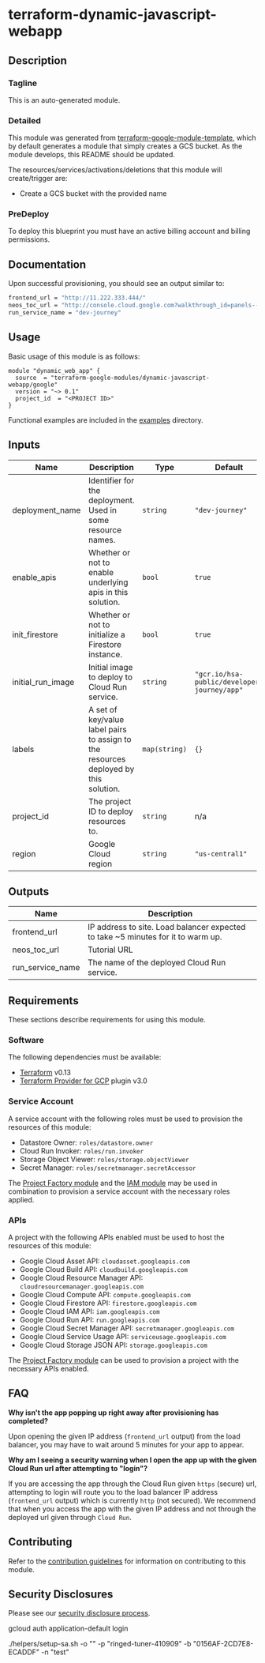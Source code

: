 

# terraform-dynamic-javascript-webapp

## Description
### Tagline
This is an auto-generated module.

### Detailed
This module was generated from [terraform-google-module-template](https://github.com/terraform-google-modules/terraform-google-module-template/), which by default generates a module that simply creates a GCS bucket. As the module develops, this README should be updated.

The resources/services/activations/deletions that this module will create/trigger are:

- Create a GCS bucket with the provided name

### PreDeploy
To deploy this blueprint you must have an active billing account and billing permissions.


## Documentation

Upon successful provisioning, you should see an output similar to:

```bash
frontend_url = "http://11.222.333.444/"
neos_toc_url = "http://console.cloud.google.com?walkthrough_id=panels--sic--dynamic-javascript-web-app_toc"
run_service_name = "dev-journey"
```

## Usage

Basic usage of this module is as follows:

```hcl
module "dynamic_web_app" {
  source  = "terraform-google-modules/dynamic-javascript-webapp/google"
  version = "~> 0.1"
  project_id  = "<PROJECT ID>"
}
```

Functional examples are included in the
[examples](./examples/) directory.

<!-- BEGINNING OF PRE-COMMIT-TERRAFORM DOCS HOOK -->
## Inputs

| Name | Description | Type | Default | Required |
|------|-------------|------|---------|:--------:|
| deployment\_name | Identifier for the deployment. Used in some resource names. | `string` | `"dev-journey"` | no |
| enable\_apis | Whether or not to enable underlying apis in this solution. | `bool` | `true` | no |
| init\_firestore | Whether or not to initialize a Firestore instance. | `bool` | `true` | no |
| initial\_run\_image | Initial image to deploy to Cloud Run service. | `string` | `"gcr.io/hsa-public/developer-journey/app"` | no |
| labels | A set of key/value label pairs to assign to the resources deployed by this solution. | `map(string)` | `{}` | no |
| project\_id | The project ID to deploy resources to. | `string` | n/a | yes |
| region | Google Cloud region | `string` | `"us-central1"` | no |

## Outputs

| Name | Description |
|------|-------------|
| frontend\_url | IP address to site. Load balancer expected to take ~5 minutes for it to warm up. |
| neos\_toc\_url | Tutorial URL |
| run\_service\_name | The name of the deployed Cloud Run service. |

<!-- END OF PRE-COMMIT-TERRAFORM DOCS HOOK -->

## Requirements

These sections describe requirements for using this module.

### Software

The following dependencies must be available:

- [Terraform][terraform] v0.13
- [Terraform Provider for GCP][terraform-provider-gcp] plugin v3.0

### Service Account

A service account with the following roles must be used to provision
the resources of this module:

- Datastore Owner: `roles/datastore.owner`
- Cloud Run Invoker: `roles/run.invoker`
- Storage Object Viewer: `roles/storage.objectViewer`
- Secret Manager: `roles/secretmanager.secretAccessor`

The [Project Factory module][project-factory-module] and the
[IAM module][iam-module] may be used in combination to provision a
service account with the necessary roles applied.

### APIs

A project with the following APIs enabled must be used to host the
resources of this module:

- Google Cloud Asset API: `cloudasset.googleapis.com`
- Google Cloud Build API: `cloudbuild.googleapis.com`
- Google Cloud Resource Manager API: `cloudresourcemanager.googleapis.com`
- Google Cloud Compute API: `compute.googleapis.com`
- Google Cloud Firestore API: `firestore.googleapis.com`
- Google Cloud IAM API: `iam.googleapis.com`
- Google Cloud Run API: `run.googleapis.com`
- Google Cloud Secret Manager API: `secretmanager.googleapis.com`
- Google Cloud Service Usage API: `serviceusage.googleapis.com`
- Google Cloud Storage JSON API: `storage.googleapis.com`

The [Project Factory module][project-factory-module] can be used to
provision a project with the necessary APIs enabled.

## FAQ

**Why isn't the app popping up right away after provisioning has completed?**

Upon opening the given IP address (`frontend_url` output) from the load balancer,
you may have to wait around 5 minutes for your app to appear.

**Why am I seeing a security warning when I open the app up with the given Cloud Run url after attempting to "login"?**

If you are accessing the app through the Cloud Run given `https` (secure) url,
attempting to login will route you to the load balancer IP address (`frontend_url` output) which is currently `http` (not secured).
We recommend that when you access the app with the given IP address and not through the deployed url given through `Cloud Run`.

## Contributing

Refer to the [contribution guidelines](./CONTRIBUTING.md) for
information on contributing to this module.

[iam-module]: https://registry.terraform.io/modules/terraform-google-modules/iam/google
[project-factory-module]: https://registry.terraform.io/modules/terraform-google-modules/project-factory/google
[terraform-provider-gcp]: https://www.terraform.io/docs/providers/google/index.html
[terraform]: https://www.terraform.io/downloads.html

## Security Disclosures

Please see our [security disclosure process](./SECURITY.md).

gcloud auth application-default login 



./helpers/setup-sa.sh  -o ""  -p "ringed-tuner-410909" -b "0156AF-2CD7E8-ECADDF" -n "test"

